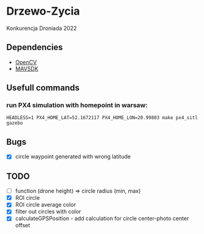 # Drzewo-Zycia
Konkurencja Droniada 2022

## Dependencies
- [OpenCV](https://github.com/opencv/opencv)
- [MAVSDK](https://mavsdk.mavlink.io)

## Usefull commands

### run PX4 simulation with homepoint in warsaw:
`HEADLESS=1 PX4_HOME_LAT=52.1672117 PX4_HOME_LON=20.99803 make px4_sitl gazebo`

## Bugs
- [x] circle waypoint generated with wrong latitude

## TODO
- [ ] function (drone height) => circle radius (min, max)
- [x] ROI circle
- [x] ROI circle average color
- [x] filter out circles with color
- [x] calculateGPSPosition - add calculation for circle center-photo center offset
